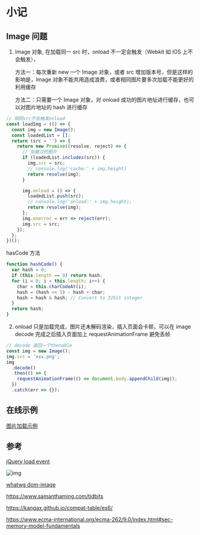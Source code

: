 # 小记

## Image 问题

1. Image 对象, 在加载同一 src 时，onload 不一定会触发（Webkit 如 iOS 上不会触发），

   方法一：每次重新 new 一个 Image 对象，或者 src 增加版本号，但是这样的影响是，Image 对象不能共用造成浪费，或者相同图片要多次加载不能更好的利用缓存

   方法二：只需要一个 Image 对象，对 onload 成功的图片地址进行缓存，也可以对图片地址的 hash 进行缓存

```javascript
// 相同src不会触发onload
const loadImg = (() => {
  const img = new Image();
  const loadedList = [];
  return (src = '') => {
    return new Promise((resolve, reject) => {
      // 加载过的图片
      if (loadedList.includes(src)) {
        img.src = src;
        // console.log('cache:' + img.height)
        return resolve(img);
      }

      img.onload = () => {
        loadedList.push(src);
        // console.log('onload:' + img.height);
        return resolve(img);
      };
      img.onerror = err => reject(err);
      img.src = src;
    });
  };
})();
```

hasCode 方法

```javascript
function hashCode() {
  var hash = 0;
  if (this.length == 0) return hash;
  for (i = 0; i < this.length; i++) {
    char = this.charCodeAt(i);
    hash = (hash << 5) - hash + char;
    hash = hash & hash; // Convert to 32bit integer
  }
  return hash;
}
```

2. onload 只是加载完成，图片还未解码渲染，插入页面会卡顿，可以在 image decode 完成之后插入页面加上 requestAnimationFrame 避免丢帧

```javascript
// decode 返回一个thenable
const img = new Image();
img.src = 'xxx.png';
img
  .decode()
  .then(() => {
    requestAnimationFrame(() => document.body.appendChild(img));
  })
  .catch(err => {});
```

## 在线示例

[图片加载示例](https://codepen.io/blusoul/pen/RvPdeJ)

## 参考

[jQuery load event](https://api.jquery.com/load-event/)

![img](https://i.loli.net/2019/01/24/5c49b87e4bccc.png)

[whatwg dom-image](https://html.spec.whatwg.org/multipage/embedded-content.html#dom-image)

https://www.samanthaming.com/tidbits

https://kangax.github.io/compat-table/es6/

https://www.ecma-international.org/ecma-262/9.0/index.html#sec-memory-model-fundamentals
